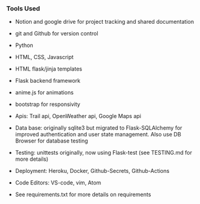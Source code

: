 ### Tools Used

* Notion and google drive for project tracking and shared documentation

* git and Github for version control

* Python

* HTML, CSS, Javascript

* HTML flask/jinja templates

* Flask backend framework

* anime.js for animations

* bootstrap for responsivity

* Apis: Trail api, OpenWeather api, Google Maps api

* Data base: originally sqlite3 but migrated to Flask-SQLAlchemy for improved authentication and user state management. Also use DB Browser for database testing

* Testing: unittests originally, now using Flask-test (see TESTING.md for more details)

* Deployment: Heroku, Docker, Github-Secrets, Github-Actions

* Code Editors: VS-code, vim, Atom


* See requirements.txt for more details on requirements